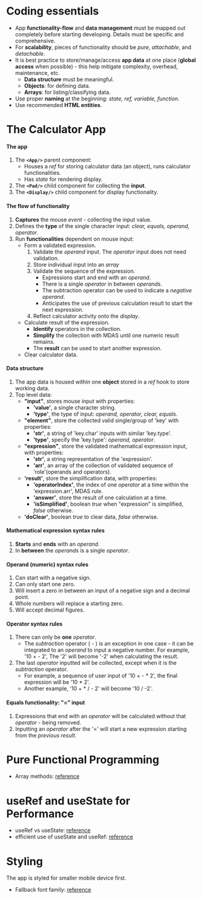 
# Coding essentials
- App **functionality-flow** and **data management** must be mapped out completely before starting developing. Details must be specific and comprehensive.
- For **scalability**, pieces of functionality should be *pure, attachable*, and *detachable*.
- It is best practice to store/manage/access **app data** at one place (**global access** when possible) - this help mitigate complexity, overhead, maintenance, etc.
	- **Data structure** must be meaningful.
	- **Objects**: for defining data.
	- **Arrays**: for listing/classifying data.
- Use proper **naming** at the beginning: *state, ref, variable, function*.
- Use recommended **HTML entities**.


# The Calculator App
#### The app
1. The **`<App/>`** parent component:
	- Houses a *ref* for storing calculator data (an object), runs calculator functionalities.
	- Has *state* for rendering display.
1. The **`<Pad/>`** child component for collecting the **input**.
1. The **`<Display/>`** child component for display functionality.

#### The flow of functionality
1. **Captures** the mouse *event* - collecting the input value.
1. Defines the **type** of the single character input: *clear, equals, operand, operator*.
1. Run **functionalities** dependent on mouse input: 
	- Form a validated expression.
		1. Validate the *operand* input. The *operator* input does not need validation.
		1. Store individual input into an *array*
		1. Validate the sequence of the expression.
			- Expressions start and end with an *operand*.
			- There is a single *operator* in between *operands*.
			- The subtraction operator can be used to indicate a *negative operand*.
			- Anticipates the use of previous calculation result to start the next expression.
		1. Reflect calculator activity onto the *display*.
	- Calculate result of the expression.
		- **Identify** operators in the collection.
		- **Simplify** the collection with MDAS until one numeric result remains.
		- The **result** can be used to start another expression.
	- Clear calculator data.

#### Data structure
1. The app data is housed within one **object** stored in a *ref* hook to store working data.
1. Top level data:
	- **"input"**, stores mouse input with properties:
		- **'value'**, a single character string.
		- **'type'**, the type of input: *operand, operator, clear, equals*.
	- **"element"**, store the collected valid single/group of 'key' with properties:
		- **'str'**, a string of 'key.char' inputs with similar 'key.type'.
		- **'type'**, specify the 'key.type': *operand, operator*.
	- **"expression"**, store the validated mathematical expression input, with properties:
		- **'str'**, a string representation of the 'expression'.
		- **'arr'**, an array of the collection of validated sequence of 'role'(operands and operators).
	- **'result'**, store the simplification data, with properties:
		- **'operatorIndex'**, the index of one *operator* at a time within the 'expression.arr', MDAS rule.
		- **'answer'**, store the result of one calculation at a time.
		- **'isSimplified'**, boolean *true* when "expression" is simplified, *false* otherwise.
	- **'doClear'**, boolean *true* to clear data, *false* otherwise.

#### Mathematical expression syntax rules
1. **Starts** and **ends** with an *operand*.
1. In **between** the *operands* is a single *operator*.

#### Operand (numeric) syntax rules
1. Can start with a negative sign.
1. Can only start one zero.
1. Will insert a zero in between an input of a negative sign and a decimal point.
1. Whole numbers will replace a starting zero.
1. Will accept decimal figures.

#### Operator syntax rules
1. There can only be **one** *operator*.
	- The *subtraction* operator ( - ) is an exception in one case - it can be integrated to an *operand* to input a negative number. For example, '10 + - 2', The '2' will become '-2' when calculating the result.
1. The last *operator* inputted will be collected, except when it is the *subtraction* operator.
	- For example, a sequence of user input of '10 + - * 2', the final expression will be '10 * 2'.
	- Another example, '10 + * / - 2' will become '10 / -2'.

#### Equals functionality: "=" input
1. Expressions that end with an *operator* will be calculated without that *operator* - being removed.
1. Inputting an *operator* after the '=' will start a new expression starting from the *previous result*.


# Pure Functional Programming
- Array methods: [reference](https://stackoverflow.com/questions/65592288/which-functions-in-array-prototype-are-pure-function-in-javascript)

# useRef and useState for Performance
- useRef vs useState: [reference](https://medium.com/web-development-with-sumit/useref-vs-usestate-in-react-330539025245#:~:text=serve%20different%20purposes.-,useRef%20is%20primarily%20used%20to%20access%20and%20manipulate%20the%20DOM,renders%20when%20the%20state%20updates.)
- efficient use of useState and useRef: [reference](https://medium.com/@rishavjaiss14/common-mistakes-react-developers-make-usestate-or-useref-76bca3903a80)


# Styling
The app is styled for smaller mobile device first.

- Fallback font family: [reference](https://granneman.com/webdev/coding/css/fonts-and-formatting/web-browser-font-defaults)